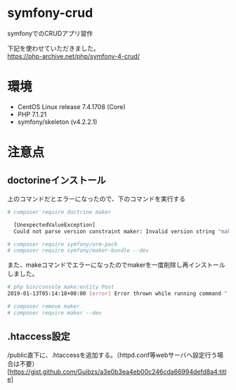 # symfony-crud
symfonyでのCRUDアプリ習作  

下記を使わせていただきました。  
https://php-archive.net/php/symfony-4-crud/

# 環境

- CentOS Linux release 7.4.1708 (Core)
- PHP 7.1.21
- symfony/skeleton (v4.2.2.1)

# 注意点

## doctorineインストール

上のコマンドだとエラーになったので、下のコマンドを実行する

```bash
# composer require doctrine maker

  [UnexpectedValueException]
  Could not parse version constraint maker: Invalid version string "maker"
```

```bash
# composer require symfony/orm-pack
# composer require symfony/maker-bundle --dev
```

また、makeコマンドでエラーになったのでmakerを一度削除し再インストールしました。

```bash
# php bin/console make:entity Post
2019-01-13T05:14:18+00:00 [error] Error thrown while running command "'make:entity' Post". Message: "There are no commands defined in the "make" namespace."
```

```bash
# composer remove maker
# composer require maker --dev
```

## .htaccess設定

/public直下に、.htaccessを追加する。（httpd.conf等webサーバへ設定行う場合は不要）  
[https://gist.github.com/Guibzs/a3e0b3ea4eb00c246cda66994defd8a4:title]
